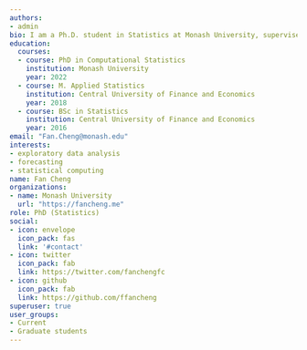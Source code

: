 ```yaml
---
authors:
- admin
bio: I am a Ph.D. student in Statistics at Monash University, supervised by Rob J Hyndman and Anastasios Panagiotelis. Her research interests include exploratory data analysis, time series analysis, and statistical computing.
education:
  courses:
  - course: PhD in Computational Statistics
    institution: Monash University
    year: 2022
  - course: M. Applied Statistics 
    institution: Central University of Finance and Economics
    year: 2018
  - course: BSc in Statistics 
    institution: Central University of Finance and Economics 
    year: 2016
email: "Fan.Cheng@monash.edu"
interests:
- exploratory data analysis
- forecasting
- statistical computing
name: Fan Cheng
organizations:
- name: Monash University
  url: "https://fancheng.me"
role: PhD (Statistics)
social:
- icon: envelope
  icon_pack: fas
  link: '#contact'
- icon: twitter
  icon_pack: fab
  link: https://twitter.com/fanchengfc
- icon: github
  icon_pack: fab
  link: https://github.com/ffancheng
superuser: true
user_groups:
- Current
- Graduate students
---
```

